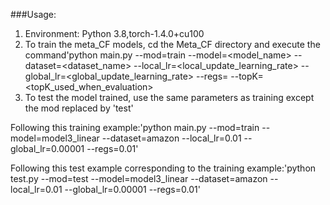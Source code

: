 ###Usage:
1. Environment: Python 3.8,torch-1.4.0+cu100
2. To train the meta\_CF models, cd the Meta\_CF directory and execute the command'python main.py --mod=train --model=<model\_name> --dataset=<dataset\_name> --local\_lr=<local\_update\_learning\_rate>  --global_lr=<global\_update\_learning\_rate> --regs=<regularization> --topK=<topK\_used\_when\_evaluation>
3. To test the model trained, use the same parameters as training except the mod replaced by 'test'

Following this training example:'python main.py --mod=train --model=model3\_linear --dataset=amazon --local\_lr=0.01 --global\_lr=0.00001 --regs=0.01'

Following this test example corresponding to the training example:'python test.py --mod=test --model=model3\_linear --dataset=amazon --local\_lr=0.01 --global\_lr=0.00001 --regs=0.01' 
